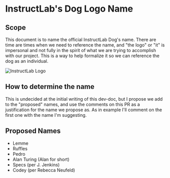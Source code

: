 # InstructLab's Dog Logo Name

## Scope

This document is to name the official InstructLab Dog's name. There are time are
times when we need to reference the name, and "the logo" or "it" is impersonal
and not fully in the spirit of what we are trying to accomplish with our project.
This is a way to help formalize it so we can reference the dog as an individual.

![InstructLab Logo](https://avatars.githubusercontent.com/u/160199024?s=400&u=fd99b291c89c9bb9169d157e78f161d706e87c9a&v=4)

## How to determine the name

This is undecided at the initial writing of this dev-doc, but I propose we add to
the "proposed" names, and use the comments on this PR as a justification for the name
we propose as. As in example I'll comment on the first one with the name I'm suggesting.

## Proposed Names

- Lemme
- Ruffles
- Pedro
- Alan Turing (Alan for short)
- Specs (per J. Jenkins)
- Codey (per Rebecca Neufeld)
